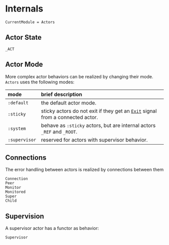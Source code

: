 # Internals

```@meta
CurrentModule = Actors
```

## Actor State

```@docs
_ACT
```

## Actor Mode

More complex actor behaviors can be realized by changing their mode. `Actors` uses the following modes:

| mode | brief description |
|:-----|:------------------|
| `:default` | the default actor mode. |
| `:sticky` | sticky actors do not exit if they get an [`Exit`](@ref) signal from a connected actor. |
| `:system` | behave as `:sticky` actors, but are  internal actors `_REF` and `_ROOT`. |
| `:supervisor` | reserved for actors with supervisor behavior. |

## Connections

The error handling between actors is realized by connections between them

```@docs
Connection
Peer
Monitor
Monitored
Super
Child
```

## Supervision

A supervisor actor has a functor as behavior:

```@docs
Supervisor
```
